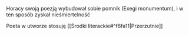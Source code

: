 Horacy swoją poezją wybudował sobie pomnik (Exegi monumentum), i w ten sposób zyskał nieśmiertelność 

Poeta w utworze stosuję [[Środki literackie#^f6fa11|Przerzutnie]]